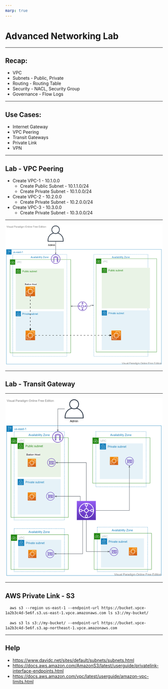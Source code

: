 ```yaml
---
marp: true
---
```



# Advanced Networking Lab

---

## Recap:
  - VPC
  - Subnets - Public, Private
  - Routing - Routing Table
  - Security - NACL, Security Group
  - Governance - Flow Logs
---
## Use Cases:
  - Internet Gateway
  - VPC Peering
  - Transit Gateways
  - Private Link
  - VPN 
  
---

## Lab - VPC Peering
  - Create VPC-1 - 10.1.0.0
    - Create Public Subnet - 10.1.1.0/24 
    - Create Private Subnet - 10.1.0.0/24
  - Create VPC-2 - 10.2.0.0
    - Create Private Subnet - 10.2.0.0/24
  - Create VPC-3 - 10.3.0.0
    - Create Private Subnet - 10.3.0.0/24
---

![alt text right](./assets/vpc-peering.png "VPC Peering")

---

## Lab - Transit Gateway
---

![alt text right](./assets/transit_gateway.png "Transit Gateway")

---

## AWS Private Link - S3

      aws s3 --region us-east-1 --endpoint-url https://bucket.vpce-1a2b3c4d-5e6f.s3.us-east-1.vpce.amazonaws.com ls s3://my-bucket/

      aws s3 ls s3://my-bucket/ --endpoint-url https://bucket.vpce-1a2b3c4d-5e6f.s3.ap-northeast-1.vpce.amazonaws.com


---

## Help
  - https://www.davidc.net/sites/default/subnets/subnets.html
  - https://docs.aws.amazon.com/AmazonS3/latest/userguide/privatelink-interface-endpoints.html
  - https://docs.aws.amazon.com/vpc/latest/userguide/amazon-vpc-limits.html
